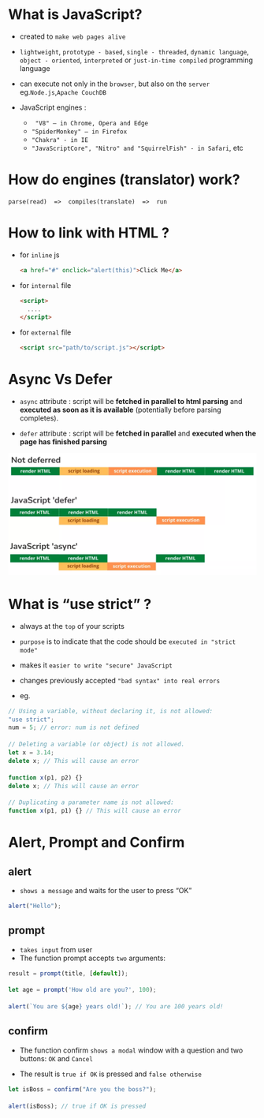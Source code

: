 # What is JavaScript?

- created to `make web pages alive`

- `lightweight`, `prototype - based`, `single - threaded`, `dynamic language`, `object - oriented`, `interpreted` or `just-in-time compiled` programming language

- can execute not only in the `browser`, but also on the `server` <br/>eg.`Node.js`,`Apache CouchDB`

- JavaScript engines :
  - ` "V8" – in Chrome, Opera and Edge`
  - `"SpiderMonkey" – in Firefox`
  - `"Chakra" - in IE`
  - `"JavaScriptCore", "Nitro" and "SquirrelFish" - in Safari`, etc

# How do engines (translator) work?

```
parse(read)  =>  compiles(translate)  =>  run
```

# How to link with HTML ?

- for `inline` js

  ```html
  <a href="#" onclick="alert(this)">Click Me</a>
  ```

- for `internal` file

  ```html
  <script>
    ....
  </script>
  ```

- for `external` file

  ```html
  <script src="path/to/script.js"></script>
  ```

# Async Vs Defer

- `async` attribute : script will be **fetched in parallel to html parsing** and **executed as soon as it is available** (potentially before parsing completes).

- `defer` attribute : script will be **fetched in parallel** and **executed when the page has finished parsing**

![asyncVSdefer](./images/async_and_defer.png)

# What is “use strict” ?

- always at the `top` of your scripts
- `purpose` is to indicate that the code should be `executed in "strict mode"`
- makes it `easier to write "secure" JavaScript`
- changes previously accepted `"bad syntax" into real errors`

- eg.

```js
// Using a variable, without declaring it, is not allowed:
"use strict";
num = 5; // error: num is not defined

// Deleting a variable (or object) is not allowed.
let x = 3.14;
delete x; // This will cause an error

function x(p1, p2) {}
delete x; // This will cause an error

// Duplicating a parameter name is not allowed:
function x(p1, p1) {} // This will cause an error
```

# Alert, Prompt and Confirm

## alert

- `shows a message` and waits for the user to press “OK”

```js
alert("Hello");
```

## prompt

- `takes input` from user
- The function prompt accepts `two` arguments:

```js
result = prompt(title, [default]);

let age = prompt('How old are you?', 100);

alert(`You are ${age} years old!`); // You are 100 years old!
```

## confirm

- The function confirm `shows a modal` window with a question and two buttons: `OK` and `Cancel`

- The result is `true if OK` is pressed and `false otherwise`

```js
let isBoss = confirm("Are you the boss?");

alert(isBoss); // true if OK is pressed
```
